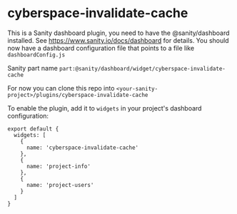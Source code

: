 # cyberspace-invalidate-cache

This is a Sanity dashboard plugin, you need to have the @sanity/dashboard installed. See https://www.sanity.io/docs/dashboard for details. 
You should now have a dashboard configuration file that points to a file like `dashboardConfig.js`

Sanity part name `part:@sanity/dashboard/widget/cyberspace-invalidate-cache`

For now you can clone this repo into `<your-sanity-project>/plugins/cyberspace-invalidate-cache`

To enable the plugin, add it to `widgets` in your project's dashboard configuration:

```
export default {
  widgets: [
    {
      name: 'cyberspace-invalidate-cache'
    },
    {
      name: 'project-info'
    },
    {
      name: 'project-users'
    }
  ]
}
```
